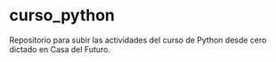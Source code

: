 # curso_python
Repositorio para subir las actividades del curso de Python desde cero dictado en Casa del Futuro.
